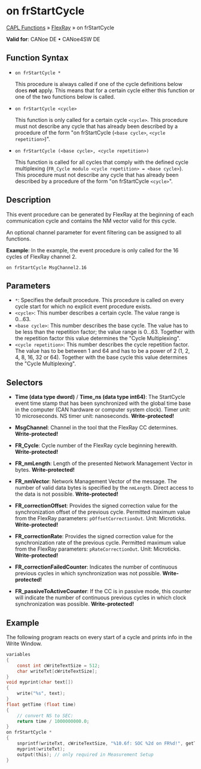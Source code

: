 # on frStartCycle

[CAPL Functions](../../CAPLfunctions.md) » [FlexRay](../CAPLfunctionsFlexrayOverview.md) » on frStartCycle

**Valid for**: CANoe DE • CANoe4SW DE

## Function Syntax

- `on frStartCycle *`

  This procedure is always called if one of the cycle definitions below does **not** apply. This means that for a certain cycle either this function or one of the two functions below is called.

- `on frStartCycle <cycle>`

  This function is only called for a certain cycle `<cycle>`. This procedure must not describe any cycle that has already been described by a procedure of the form "on frStartCycle (`<base cycle>`, `<cycle repetition>`)".

- `on frStartCycle (<base cycle>, <cycle repetition>)`

  This function is called for all cycles that comply with the defined cycle multiplexing (`FR_Cycle modulo <cycle repetition> = <base cycle>`). This procedure must not describe any cycle that has already been described by a procedure of the form "on frStartCycle `<cycle>`".

## Description

This event procedure can be generated by FlexRay at the beginning of each communication cycle and contains the NM vector valid for this cycle.

An optional channel parameter for event filtering can be assigned to all functions.

**Example**: In the example, the event procedure is only called for the 16 cycles of FlexRay channel 2.

```
on frStartCycle MsgChannel2.16
```

## Parameters

- `*`: Specifies the default procedure. This procedure is called on every cycle start for which no explicit event procedure exists.
- `<cycle>`: This number describes a certain cycle. The value range is 0...63.
- `<base cycle>`: This number describes the base cycle. The value has to be less than the repetition factor; the value range is 0...63. Together with the repetition factor this value determines the "Cycle Multiplexing".
- `<cycle repetition>`: This number describes the cycle repetition factor. The value has to be between 1 and 64 and has to be a power of 2 (1, 2, 4, 8, 16, 32 or 64). Together with the base cycle this value determines the "Cycle Multiplexing".

## Selectors

- **Time (data type dword)** / **Time_ns (data type int64)**: The StartCycle event time stamp that has been synchronized with the global time base in the computer (CAN hardware or computer system clock). Timer unit: 10 microseconds. NS timer unit: nanoseconds. **Write-protected!**

- **MsgChannel**: Channel in the tool that the FlexRay CC determines. **Write-protected!**

- **FR_Cycle**: Cycle number of the FlexRay cycle beginning herewith. **Write-protected!**

- **FR_nmLength**: Length of the presented Network Management Vector in bytes. **Write-protected!**

- **FR_nmVector**: Network Management Vector of the message. The number of valid data bytes is specified by the `nmLength`. Direct access to the data is not possible. **Write-protected!**

- **FR_correctionOffset**: Provides the signed correction value for the synchronization offset of the previous cycle. Permitted maximum value from the FlexRay parameters: `pOffsetCorrectionOut`. Unit: Microticks. **Write-protected!**

- **FR_correctionRate**: Provides the signed correction value for the synchronization rate of the previous cycle. Permitted maximum value from the FlexRay parameters: `pRateCorrectionOut`. Unit: Microticks. **Write-protected!**

- **FR_correctionFailedCounter**: Indicates the number of continuous previous cycles in which synchronization was not possible. **Write-protected!**

- **FR_passiveToActiveCounter**: If the CC is in passive mode, this counter will indicate the number of continuous previous cycles in which clock synchronization was possible. **Write-protected!**

## Example

The following program reacts on every start of a cycle and prints info in the Write Window.

```c
variables
{
    const int cWriteTextSize = 512;
    char writeTxt[cWriteTextSize];
}
void myprint(char text[])
{
    write("%s", text);
}
float getTime (float time)
{
    // convert NS to SEC:
    return time / 1000000000.0;
}
on frStartCycle *
{
    snprintf(writeTxt, cWriteTextSize, "%10.6f: SOC %2d on FR%d!", getTime(messageTimeNS(this)), this.FR_Cycle, this.MsgChannel);
    myprint(writeTxt);
    output(this); // only required in Measurement Setup
}
```
